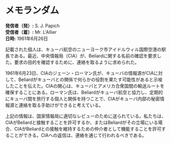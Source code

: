 # メモランダム

**発信者（発）:** S. J. Papich  
**受信者（着）:** Mr. L'Allier  
**日時:** 1961年6月26日  

記載された個人は、キューバ航空のニューヨーク市アイドルウィル国際空港の駅長である。最近、中央情報局（CIA）が、Beliardに関する名前の確認を要求した。要求の目的を確認するために、連絡を取るように求められた。

1961年6月23日、CIAのジェーン・ローマン氏が、キューバの情報源がCIAに対して、Beliardがキューバとの関係で何らかの役割を果たす可能性があると示唆したことを伝えた。CIAの関心は、キューバとアメリカ合衆国間の輸送ルートを確保することにある。ローマン氏は、Beliardがキューバ航空と協力し、定期的にキューバ間を旅行する個人と関係を持つことで、CIAがキューバ内部の秘密情報源と連絡を取る手助けができると考えている。

上記の情報は、国家情報局に適切なレビューのために送られている。私たちは、CIAがBeliardと接触することを許可するか、またはBeliardがその立場にいる場合、CIAがBeliardとの接触を維持するための仲介者として機能することを許可することができる。CIAへの返信は、連絡を通じて行われるべきである。